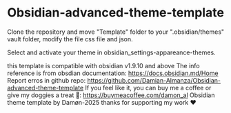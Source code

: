 # Obsidian-advanced-theme-template

Clone the repository and move "Template" folder to your ".obsidian/themes" vault folder, modify the file css file and json.

Select and activate your theme in obsidian_settings-appareance-themes.

this template is compatible with obsidian v1.9.10 and above 
The info reference is from obsdian documentation: https://docs.obsidian.md/Home
Report erros in github repo: https://github.com/Damian-Almanza/Obsidian-advanced-theme-template
If you feel like it, you can buy me a coffee or give my doggies a treat 🐶: https://buymeacoffee.com/damon_al
Obsidian theme template by Damøn-2025
thanks for supporting my work ❤️
